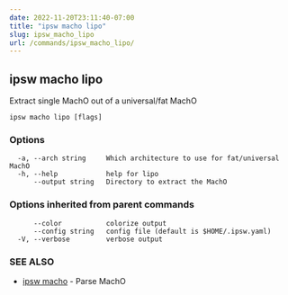 ```yaml
---
date: 2022-11-20T23:11:40-07:00
title: "ipsw macho lipo"
slug: ipsw_macho_lipo
url: /commands/ipsw_macho_lipo/
---
```

## ipsw macho lipo

Extract single MachO out of a universal/fat MachO

```
ipsw macho lipo [flags]
```

### Options

```
  -a, --arch string     Which architecture to use for fat/universal MachO
  -h, --help            help for lipo
      --output string   Directory to extract the MachO
```

### Options inherited from parent commands

```
      --color           colorize output
      --config string   config file (default is $HOME/.ipsw.yaml)
  -V, --verbose         verbose output
```

### SEE ALSO

* [ipsw macho](/cmd/ipsw_macho/)	 - Parse MachO

